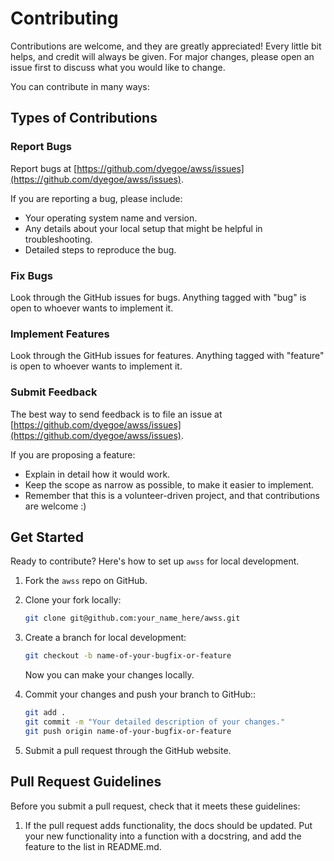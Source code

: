 # Contributing

Contributions are welcome, and they are greatly appreciated! Every little bit helps, and credit will always be given. For major changes, please open an issue first to discuss what you would like to change.

You can contribute in many ways:

## Types of Contributions

### Report Bugs

Report bugs at [https://github.com/dyegoe/awss/issues](https://github.com/dyegoe/awss/issues).

If you are reporting a bug, please include:

* Your operating system name and version.
* Any details about your local setup that might be helpful in troubleshooting.
* Detailed steps to reproduce the bug.

### Fix Bugs

Look through the GitHub issues for bugs. Anything tagged with "bug"
is open to whoever wants to implement it.

### Implement Features

Look through the GitHub issues for features. Anything tagged with "feature"
is open to whoever wants to implement it.

### Submit Feedback

The best way to send feedback is to file an issue at [https://github.com/dyegoe/awss/issues](https://github.com/dyegoe/awss/issues).

If you are proposing a feature:

* Explain in detail how it would work.
* Keep the scope as narrow as possible, to make it easier to implement.
* Remember that this is a volunteer-driven project, and that contributions
  are welcome :)

## Get Started

Ready to contribute? Here's how to set up `awss` for local development.

1. Fork the `awss` repo on GitHub.
2. Clone your fork locally:

    ```bash
    git clone git@github.com:your_name_here/awss.git
    ```

3. Create a branch for local development:

      ```bash
      git checkout -b name-of-your-bugfix-or-feature
      ```

    Now you can make your changes locally.

4. Commit your changes and push your branch to GitHub::

    ```bash
    git add .
    git commit -m "Your detailed description of your changes."
    git push origin name-of-your-bugfix-or-feature
    ```
  
5. Submit a pull request through the GitHub website.

## Pull Request Guidelines

Before you submit a pull request, check that it meets these guidelines:

1. If the pull request adds functionality, the docs should be updated. Put
   your new functionality into a function with a docstring, and add the
   feature to the list in README.md.
